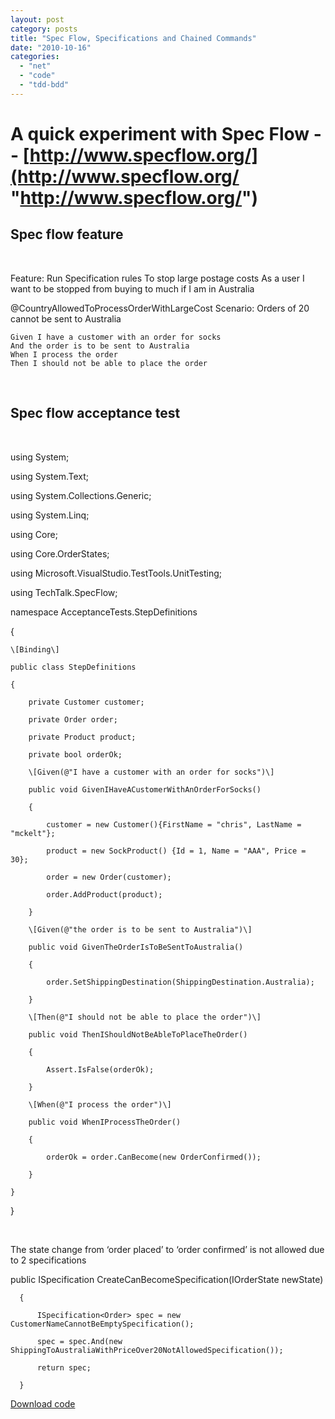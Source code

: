 ```yaml
---
layout: post
category: posts
title: "Spec Flow, Specifications and Chained Commands"
date: "2010-10-16"
categories: 
  - "net"
  - "code"
  - "tdd-bdd"
---
```


# A quick experiment with Spec Flow -- [http://www.specflow.org/](http://www.specflow.org/ "http://www.specflow.org/")

## Spec flow feature

 

Feature: Run Specification rules
    To stop large postage costs
    As a user
    I want to be stopped from buying to much if I am in Australia

@CountryAllowedToProcessOrderWithLargeCost Scenario: Orders of 20 cannot be sent to Australia

    Given I have a customer with an order for socks
    And the order is to be sent to Australia
    When I process the order
    Then I should not be able to place the order

 

## Spec flow acceptance test

 

using System;

using System.Text;

using System.Collections.Generic;

using System.Linq;

using Core;

using Core.OrderStates;

using Microsoft.VisualStudio.TestTools.UnitTesting;

using TechTalk.SpecFlow;

namespace AcceptanceTests.StepDefinitions

{

    \[Binding\]

    public class StepDefinitions

    {

        private Customer customer;

        private Order order;

        private Product product;

        private bool orderOk;

        \[Given(@"I have a customer with an order for socks")\]

        public void GivenIHaveACustomerWithAnOrderForSocks()

        {

            customer = new Customer(){FirstName = "chris", LastName = "mckelt"};

            product = new SockProduct() {Id = 1, Name = "AAA", Price = 30};

            order = new Order(customer);

            order.AddProduct(product);

        }

        \[Given(@"the order is to be sent to Australia")\]

        public void GivenTheOrderIsToBeSentToAustralia()

        {

            order.SetShippingDestination(ShippingDestination.Australia);

        }

        \[Then(@"I should not be able to place the order")\]

        public void ThenIShouldNotBeAbleToPlaceTheOrder()

        {

            Assert.IsFalse(orderOk);

        }

        \[When(@"I process the order")\]

        public void WhenIProcessTheOrder()

        {

            orderOk = order.CanBecome(new OrderConfirmed());

        }

    }

}

 

The state change from ‘order placed’ to ‘order confirmed’ is not allowed due to 2 specifications

public ISpecification<Order> CreateCanBecomeSpecification(IOrderState newState)

      {

          ISpecification<Order> spec = new CustomerNameCannotBeEmptySpecification();

          spec = spec.And(new ShippingToAustraliaWithPriceOver20NotAllowedSpecification());

          return spec;

      }

[Download code](www.mckelt.com/blog/file.axd?file=SpecificationPatternExample.zip)
